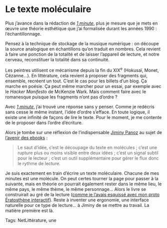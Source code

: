 # Le texte moléculaire

Plus j’avance dans la rédaction de [*1 minute*](http://www.wattpad.com/story/29694130-1-minute), plus je mesure que je mets en œuvre une théorie esthétique que j’ai formalisée durant les années 1990 : l’échantillonnage.<span id="more-41223"></span>

Pensez à la technique de stockage de la musique numérique : on découpe la source analogique en échantillons qu’on traduit en nombres. Cela revient à faire une ponction de la totalité et de laisser l’appareil de lecture, et notre cerveau, reconstituer la totalité dans sa continuité.

Les peintres utilisent ce mécanisme depuis la fin du XIX<sup>e</sup> (Hokusaï, Monet, Cézanne…). En littérature, cela revient à proposer des fragments qui, ensemble, recréent un tout. C’est le cas pour les billets d’un blog. Ça marche en poésie. Ça peut même marcher pour un essai, par exemple avec le *Hacker Manifesto* de McKenzie Wark. Mais comment faire avec le romanesque puisque les fragments n’ont pas d’ordre ?

Avec [*1 minute*](http://www.wattpad.com/story/29694130-1-minute), j’ai trouvé une réponse sans y penser. Comme je redécris sans cesse le même instant, l’idée d’ordre s’efface. En toute logique, il existe une infinité de façons de lire le texte. Pour le moment, je me contente de le proposer dans l’ordre d’écriture.

Alors je tombe sur une réflexion de l’indispensable [Jiminy Panoz](http://jiminy.chapalpanoz.com) au sujet de [l’avenir des ebooks](http://jiminy.chapalpanoz.com/concepts-ebook-2/) :

> Le saut d’idée, c’est le découpage du texte en molécules ; c’est une rupture plus ou moins visible entre deux idées ; c’est un signal subtil pour le lecteur ; c’est un outil supplémentaire pour gérer le flux donc le rythme de lecture.

Je suis exactement en train d’écrire un texte moléculaire. Chacune de mes minutes est une molécule. On peut certes tourner la page pour passer à la suivante, mais en théorie on pourrait également rester dans le même lieu, le même pays, le même thème, le même personnage… Alors le livre se construirait au gré de la lecture ([comme je l’avais esquissé avec mon proto Ératosthène interactif](http://ihl.tcrouzet.com/)). Reste à inventer une ergonomie, une interface naturelle pour ce type de lecture… à Jiminy de se mettre au travail. La matière première est là.

Tags: NetLittérature, une